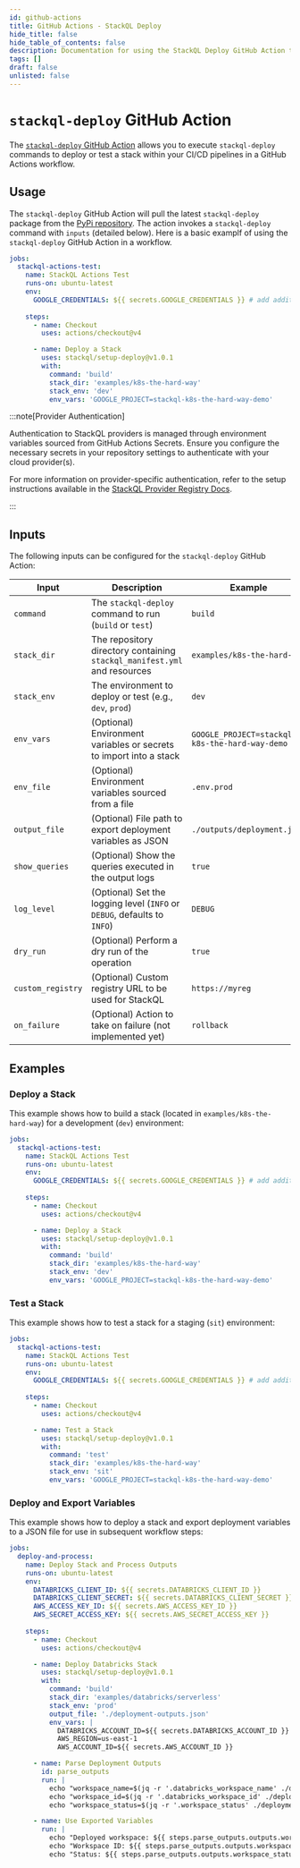 ```yaml
---
id: github-actions
title: GitHub Actions - StackQL Deploy
hide_title: false
hide_table_of_contents: false
description: Documentation for using the StackQL Deploy GitHub Action to automate infrastructure deployment and testing.
tags: []
draft: false
unlisted: false
---
```


# `stackql-deploy` GitHub Action

The [`stackql-deploy` GitHub Action](https://github.com/marketplace/actions/stackql-deploy) allows you to execute `stackql-deploy` commands to deploy or test a stack within your CI/CD pipelines in a GitHub Actions workflow.

## Usage

The `stackql-deploy` GitHub Action will pull the latest `stackql-deploy` package from the [PyPi repository](https://pypi.org/project/stackql-deploy/).  The action invokes a `stackql-deploy` command with `inputs` (detailed below).  Here is a basic examplf of using the `stackql-deploy` GitHub Action in a workflow.

```yaml {13}
jobs:
  stackql-actions-test:
    name: StackQL Actions Test
    runs-on: ubuntu-latest
    env:
      GOOGLE_CREDENTIALS: ${{ secrets.GOOGLE_CREDENTIALS }} # add additional cloud provider creds here as needed
    
    steps:
      - name: Checkout
        uses: actions/checkout@v4

      - name: Deploy a Stack
        uses: stackql/setup-deploy@v1.0.1
        with:
          command: 'build'
          stack_dir: 'examples/k8s-the-hard-way'
          stack_env: 'dev'
          env_vars: 'GOOGLE_PROJECT=stackql-k8s-the-hard-way-demo'        
```            

:::note[Provider Authentication]

Authentication to StackQL providers is managed through environment variables sourced from GitHub Actions Secrets. Ensure you configure the necessary secrets in your repository settings to authenticate with your cloud provider(s).  

For more information on provider-specific authentication, refer to the setup instructions available in the [StackQL Provider Registry Docs](https://github.com/stackql/stackql-provider-registry).

:::


## Inputs

The following inputs can be configured for the `stackql-deploy` GitHub Action:

| Input            | Description                                                                 | Example                                           |
|------------------|-----------------------------------------------------------------------------|---------------------------------------------------|
| `command`        | The `stackql-deploy` command to run (`build` or `test`)                     | `build`                                           |
| `stack_dir`      | The repository directory containing `stackql_manifest.yml` and resources    | `examples/k8s-the-hard-way`                       |
| `stack_env`      | The environment to deploy or test (e.g., `dev`, `prod`)                     | `dev`                                             |
| `env_vars`       | (Optional) Environment variables or secrets to import into a stack          | `GOOGLE_PROJECT=stackql-k8s-the-hard-way-demo`    |
| `env_file`       | (Optional) Environment variables sourced from a file                        | `.env.prod`                                       |
| `output_file`    | (Optional) File path to export deployment variables as JSON                 | `./outputs/deployment.json`                      |
| `show_queries`   | (Optional) Show the queries executed in the output logs                     | `true`                                            |
| `log_level`      | (Optional) Set the logging level (`INFO` or `DEBUG`, defaults to `INFO`)    | `DEBUG`                                           |
| `dry_run`        | (Optional) Perform a dry run of the operation                                | `true`                                            |
| `custom_registry`| (Optional) Custom registry URL to be used for StackQL                       | `https://myreg`                                   |
| `on_failure`     | (Optional) Action to take on failure (not implemented yet)                  | `rollback`                                        |

## Examples

### Deploy a Stack

This example shows how to build a stack (located in `examples/k8s-the-hard-way`) for a development (`dev`) environment:

```yaml
jobs:
  stackql-actions-test:
    name: StackQL Actions Test
    runs-on: ubuntu-latest
    env:
      GOOGLE_CREDENTIALS: ${{ secrets.GOOGLE_CREDENTIALS }} # add additional cloud provider creds here as needed
    
    steps:
      - name: Checkout
        uses: actions/checkout@v4

      - name: Deploy a Stack
        uses: stackql/setup-deploy@v1.0.1
        with:
          command: 'build'
          stack_dir: 'examples/k8s-the-hard-way'
          stack_env: 'dev'
          env_vars: 'GOOGLE_PROJECT=stackql-k8s-the-hard-way-demo'
```

### Test a Stack

This example shows how to test a stack for a staging (`sit`) environment:

```yaml
jobs:
  stackql-actions-test:
    name: StackQL Actions Test
    runs-on: ubuntu-latest
    env:
      GOOGLE_CREDENTIALS: ${{ secrets.GOOGLE_CREDENTIALS }} # add additional cloud provider creds here as needed
    
    steps:
      - name: Checkout
        uses: actions/checkout@v4

      - name: Test a Stack
        uses: stackql/setup-deploy@v1.0.1
        with:
          command: 'test'
          stack_dir: 'examples/k8s-the-hard-way'
          stack_env: 'sit'
          env_vars: 'GOOGLE_PROJECT=stackql-k8s-the-hard-way-demo'
```

### Deploy and Export Variables

This example shows how to deploy a stack and export deployment variables to a JSON file for use in subsequent workflow steps:

```yaml
jobs:
  deploy-and-process:
    name: Deploy Stack and Process Outputs
    runs-on: ubuntu-latest
    env:
      DATABRICKS_CLIENT_ID: ${{ secrets.DATABRICKS_CLIENT_ID }}
      DATABRICKS_CLIENT_SECRET: ${{ secrets.DATABRICKS_CLIENT_SECRET }}
      AWS_ACCESS_KEY_ID: ${{ secrets.AWS_ACCESS_KEY_ID }}
      AWS_SECRET_ACCESS_KEY: ${{ secrets.AWS_SECRET_ACCESS_KEY }}
    
    steps:
      - name: Checkout
        uses: actions/checkout@v4

      - name: Deploy Databricks Stack
        uses: stackql/setup-deploy@v1.0.1
        with:
          command: 'build'
          stack_dir: 'examples/databricks/serverless'
          stack_env: 'prod'
          output_file: './deployment-outputs.json'
          env_vars: |
            DATABRICKS_ACCOUNT_ID=${{ secrets.DATABRICKS_ACCOUNT_ID }}
            AWS_REGION=us-east-1
            AWS_ACCOUNT_ID=${{ secrets.AWS_ACCOUNT_ID }}

      - name: Parse Deployment Outputs
        id: parse_outputs
        run: |
          echo "workspace_name=$(jq -r '.databricks_workspace_name' ./deployment-outputs.json)" >> $GITHUB_OUTPUT
          echo "workspace_id=$(jq -r '.databricks_workspace_id' ./deployment-outputs.json)" >> $GITHUB_OUTPUT
          echo "workspace_status=$(jq -r '.workspace_status' ./deployment-outputs.json)" >> $GITHUB_OUTPUT

      - name: Use Exported Variables
        run: |
          echo "Deployed workspace: ${{ steps.parse_outputs.outputs.workspace_name }}"
          echo "Workspace ID: ${{ steps.parse_outputs.outputs.workspace_id }}"
          echo "Status: ${{ steps.parse_outputs.outputs.workspace_status }}"
```

